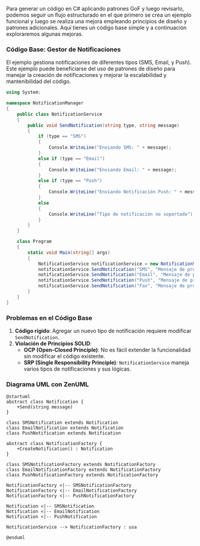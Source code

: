 Para generar un código en C# aplicando patrones GoF y luego revisarlo, podemos seguir un flujo estructurado en el que primero se crea un ejemplo funcional y luego se realiza una mejora empleando principios de diseño y patrones adicionales. Aquí tienes un código base simple y a continuación exploraremos algunas mejoras.

### Código Base: Gestor de Notificaciones

El ejemplo gestiona notificaciones de diferentes tipos (SMS, Email, y Push). Este ejemplo puede beneficiarse del uso de patrones de diseño para manejar la creación de notificaciones y mejorar la escalabilidad y mantenibilidad del código.

```csharp
using System;

namespace NotificationManager
{
    public class NotificationService
    {
        public void SendNotification(string type, string message)
        {
            if (type == "SMS")
            {
                Console.WriteLine("Enviando SMS: " + message);
            }
            else if (type == "Email")
            {
                Console.WriteLine("Enviando Email: " + message);
            }
            else if (type == "Push")
            {
                Console.WriteLine("Enviando Notificación Push: " + message);
            }
            else
            {
                Console.WriteLine("Tipo de notificación no soportado");
            }
        }
    }

    class Program
    {
        static void Main(string[] args)
        {
            NotificationService notificationService = new NotificationService();
            notificationService.SendNotification("SMS", "Mensaje de prueba para SMS");
            notificationService.SendNotification("Email", "Mensaje de prueba para Email");
            notificationService.SendNotification("Push", "Mensaje de prueba para Push");
            notificationService.SendNotification("Fax", "Mensaje de prueba para Fax");
        }
    }
}
```

### Problemas en el Código Base
1. **Código rígido**: Agregar un nuevo tipo de notificación requiere modificar `SendNotification`.
2. **Violación de Principios SOLID**:
   - **OCP (Open-Closed Principle)**: No es fácil extender la funcionalidad sin modificar el código existente.
   - **SRP (Single Responsibility Principle)**: `NotificationService` maneja varios tipos de notificaciones y sus lógicas.
   
### Diagrama UML con ZenUML

```plaintext
@startuml
abstract class Notification {
    +Send(string message)
}

class SMSNotification extends Notification
class EmailNotification extends Notification
class PushNotification extends Notification

abstract class NotificationFactory {
    +CreateNotification() : Notification
}

class SMSNotificationFactory extends NotificationFactory
class EmailNotificationFactory extends NotificationFactory
class PushNotificationFactory extends NotificationFactory

NotificationFactory <|-- SMSNotificationFactory
NotificationFactory <|-- EmailNotificationFactory
NotificationFactory <|-- PushNotificationFactory

Notification <|-- SMSNotification
Notification <|-- EmailNotification
Notification <|-- PushNotification

NotificationService --> NotificationFactory : usa

@enduml
```
